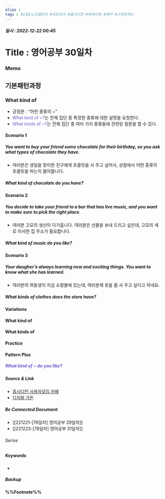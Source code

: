 ```yaml
---
alias : 
tags : #1일1노트챌린지 #네트워크 #옵시디언 #원바이원 #영어 #스피킹맥스
---
```


##### 일시 : 2022-12-22 00:45

# Title : 영어공부 30일차

### Memo

## 기본패턴과정

### What kind of
- 긍정문 : “어떤 종류의 ~”
- <font color="SlateBlue">What kind of ~?</font>는 전체 집단 중 특정한 종류에 대한 설명을 요청한다.
- <font color="SlateBlue">What kinds of ~?</font>는 전체 집단 중 여러 가지 종류들에 관련된 질문을 할 수 있다.

#### Scenario 1

##### You want to buy your friend some chocolate for their birthday, so you ask what types of chocolate they have.
- 여러분은 생일을 맞이한 친구에게 초콜릿을 사 주고 싶어서, 상점에서 어떤 종류의 초콜릿을 파는지 물어봅니다.

##### What kind of chocolate do you have?

#### Scenario 2

##### You decide to take your friend to a bar that has live music, and you want to make sure to pick the right place.
- 여러분 고모의 생신이 다가옵니다. 여러분은 선물을 보내 드리고 싶은데, 고모의 새로 이사한 집 주소가 필요합니다.
 
##### What kind of music do you like?

#### Scenario 3

##### Your daugher’s always learning new and exciting things. You want to know what she has learned.
- 여러분의 여동생이 지금 쇼핑몰에 있는데, 여러분께 옷을 좀 사 주고 싶다고 하네요.

##### What kinds of clothes does the store have?

#### Variations

#### What kind of

#### What kinds of

#### Practice

#### Pattern Plus

##### <font color="SlateBlue">What kind of ~ do you like?</font>

##### Source & Link
- [옵시디언 사용자모임 카페](https://cafe.naver.com/obsidianary/2837)
- [디지털 가든](https://chunghasull.netlify.app/221222-77일차-영어공부-30일차)

##### Be Connected Document
- [[221221-[76일차] 영어공부 29일차]]
- [[221223-[78일차] 영어공부 31일차]]

###### Serise


##### Keywords
- 

##### Backup


#### %%Footnote%%

[^1]: 
[^2]: 
[^3]: 
[^4]: 
[^5]: 
[^6]: 
[^7]: 
[^8]: 
[^9]: 